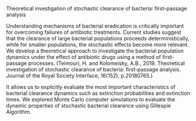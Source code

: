 Theoretical investigation of stochastic clearance of bacteria: first-passage analysis


Understanding mechanisms of bacterial eradication is critically important for overcoming failures of antibiotic treatments. 
Current studies suggest that the clearance of large bacterial populations proceeds deterministically, while for smaller
populations, the stochastic effects become more relevant. 
We develop a theoretical approach to investigate the bacterial population dynamics under the effect of antibiotic drugs 
using a method of first-passage processes.
(Teimouri, H. and Kolomeisky, A.B., 2019. Theoretical investigation of stochastic clearance of bacteria: first-passage analysis.
Journal of the Royal Society Interface, 16(152), p.20180765.)

It allows us to explicitly evaluate the most important characteristics of bacterial clearance dynamics such as extinction 
probabilities and extinction times. We explored Monte Carlo computer simulations to evaluate the dynamic properties of 
stochastic bacterial clearance using Gillespie Algorithm.
